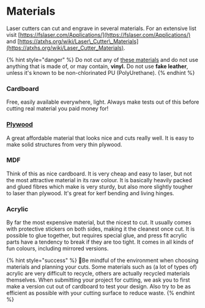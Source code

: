 # Materials

Laser cutters can cut and engrave in several materials. For an extensive list visit [https://fslaser.com/Applications/](https://fslaser.com/Applications/) and [https://atxhs.org/wiki/Laser\_Cutter\_Materials](https://atxhs.org/wiki/Laser_Cutter_Materials). 

{% hint style="danger" %}
Do not cut any of [these materials](http://cardiffhackspace.co.uk/knowledge-base/laser-cutter-dangerous-materials/) and do not use anything that is made of, or may contain, **vinyl.** Do not use **fake leather**, unless it's known to be ​non-chlorinated​ PU \(PolyUrethane\).
{% endhint %}

### Cardboard

Free, easily available everywhere, light. Always make tests out of this before cutting real material you paid money for!

### [Plywood](https://www.bauhaus.se/furuplywood-4mm-1220x2440mm)

A great affordable material that looks nice and cuts really well. It is easy to make solid structures from very thin plywood.

### MDF

Think of this as nice cardboard. It is very cheap and easy to laser, but not the most attractive material in its raw colour. It is basically heavily packed and glued fibres which make is very sturdy, but also more slightly tougher to laser than plywood. It's great for kerf bending and living hinges.

### Acrylic

By far the most expensive material, but the nicest to cut. It usually comes with protective stickers on both sides, making it the cleanest once cut. It is possible to glue together, but requires special glue, and press fit acrylic parts have a tendency to break if they are too tight. It comes in all kinds of fun colours, including mirrored versions. 

{% hint style="success" %}
🌱Be mindful of the environment when choosing materials and planning your cuts. Some materials such as \(a lot of types of\) acrylic are very difficult to recycle, others are actually recycled materials themselves. When submitting your project for cutting, we ask you to first make a version cut out of cardboard to test your design. Also try to be as efficient as possible with your cutting surface to reduce waste.
{% endhint %}

